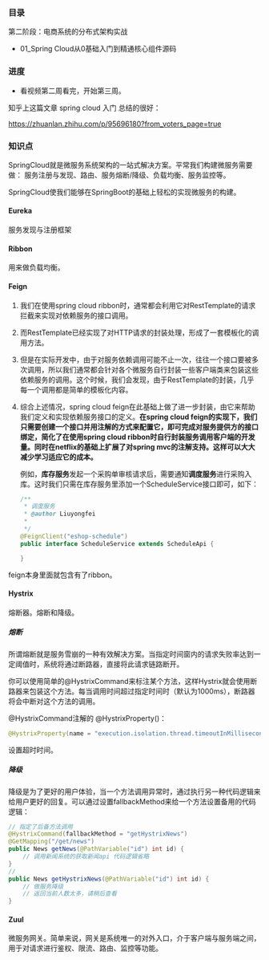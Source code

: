 ### 目录

第二阶段：电商系统的分布式架构实战

- 01_Spring Cloud从0基础入门到精通核心组件源码

### 进度

- 看视频第二周看完，开始第三周。

知乎上这篇文章 spring cloud 入门 总结的很好：

https://zhuanlan.zhihu.com/p/95696180?from_voters_page=true

### 知识点

SpringCloud就是微服务系统架构的一站式解决方案。平常我们构建微服务需要做： 服务注册与发现、路由、服务熔断/降级、负载均衡、服务监控等。

SpringCloud使我们能够在SpringBoot的基础上轻松的实现微服务的构建。

#### Eureka

服务发现与注册框架

#### Ribbon

用来做负载均衡。

#### Feign

1. 我们在使用spring cloud ribbon时，通常都会利用它对RestTemplate的请求拦截来实现对依赖服务的接口调用。

2. 而RestTemplate已经实现了对HTTP请求的封装处理，形成了一套模板化的调用方法。

3. 但是在实际开发中，由于对服务依赖调用可能不止一次，往往一个接口要被多次调用，所以我们通常都会针对各个微服务自行封装一些客户端类来包装这些依赖服务的调用。这个时候，我们会发现，由于RestTemplate的封装，几乎每一个调用都是简单的模板化内容。

4. 综合上述情况，spring cloud feign在此基础上做了进一步封装，由它来帮助我们定义和实现依赖服务接口的定义。**在spring cloud feign的实现下，我们只需要创建一个接口并用注解的方式来配置它，即可完成对服务提供方的接口绑定，简化了在使用spring cloud ribbon时自行封装服务调用客户端的开发量。同时在netflix的基础上扩展了对spring mvc的注解支持。这样可以大大减少学习适应它的成本。**

   例如，**库存服务**发起一个采购单审核请求后，需要通知**调度服务**进行采购入库。这时我们只需在库存服务里添加一个ScheduleService接口即可，如下：

   ```java
   /**
    * 调度服务
    * @author Liuyongfei
    *
    */
   @FeignClient("eshop-schedule")
   public interface ScheduleService extends ScheduleApi {
   
   }
   ```



feign本身里面就包含有了ribbon。

#### Hystrix

熔断器。熔断和降级。

##### 熔断

所谓熔断就是服务雪崩的一种有效解决方案。当指定时间窗内的请求失败率达到一定阈值时，系统将通过断路器，直接将此请求链路断开。

你可以使用简单的@HystrixCommand来标注某个方法，这样Hystrix就会使用断路器来包装这个方法。每当调用时间超过指定时间时（默认为1000ms），断路器将会中断对这个方法的调用。

@HystrixCommand注解的 @HystrixProperty()：

```java
@HystrixProperty(name = "execution.isolation.thread.timeoutInMilliseconds", value = "30000")
```

设置超时时间。

##### 降级

降级是为了更好的用户体验，当一个方法调用异常时，通过执行另一种代码逻辑来给用户更好的回复。可以通过设置fallbackMethod来给一个方法设置备用的代码逻辑：

```java
// 指定了后备方法调用
@HystrixCommand(fallbackMethod = "getHystrixNews")
@GetMapping("/get/news")
public News getNews(@PathVariable("id") int id) {
    // 调用新闻系统的获取新闻api 代码逻辑省略
}
// 
public News getHystrixNews(@PathVariable("id") int id) {
    // 做服务降级
    // 返回当前人数太多，请稍后查看
}
```

#### Zuul

微服务网关。简单来说，网关是系统唯一的对外入口，介于客户端与服务端之间，用于对请求进行鉴权、限流、路由、监控等功能。

